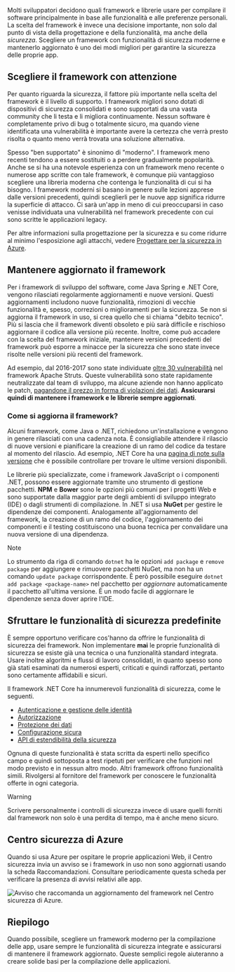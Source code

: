 Molti sviluppatori decidono quali framework e librerie usare per compilare il software principalmente in base alle funzionalità e alle preferenze personali. La scelta del framework è invece una decisione importante, non solo dal punto di vista della progettazione e della funzionalità, ma anche della _sicurezza_. Scegliere un framework con funzionalità di sicurezza moderne e mantenerlo aggiornato è uno dei modi migliori per garantire la sicurezza delle proprie app.

## <a name="choose-your-framework-carefully"></a>Scegliere il framework con attenzione

Per quanto riguarda la sicurezza, il fattore più importante nella scelta del framework è il livello di supporto. I framework migliori sono dotati di dispositivi di sicurezza consolidati e sono supportati da una vasta community che li testa e li migliora continuamente. Nessun software è completamente privo di bug o totalmente sicuro, ma quando viene identificata una vulnerabilità è importante avere la certezza che verrà presto risolta o quanto meno verrà trovata una soluzione alternativa.

Spesso "ben supportato" è sinonimo di "moderno". I framework meno recenti tendono a essere sostituiti o a perdere gradualmente popolarità. Anche se si ha una notevole esperienza con un framework meno recente o numerose app scritte con tale framework, è comunque più vantaggioso scegliere una libreria moderna che contenga le funzionalità di cui si ha bisogno. I framework moderni si basano in genere sulle lezioni apprese dalle versioni precedenti, quindi sceglierli per le nuove app significa ridurre la superficie di attacco. Ci sarà un'app in meno di cui preoccuparsi in caso venisse individuata una vulnerabilità nel framework precedente con cui sono scritte le applicazioni legacy.

Per altre informazioni sulla progettazione per la sicurezza e su come ridurre al minimo l'esposizione agli attacchi, vedere [Progettare per la sicurezza in Azure](../../design-for-security-in-azure/index.yml).

## <a name="keep-your-framework-updated"></a>Mantenere aggiornato il framework

Per i framework di sviluppo del software, come Java Spring e .NET Core, vengono rilasciati regolarmente aggiornamenti e nuove versioni. Questi aggiornamenti includono nuove funzionalità, rimozioni di vecchie funzionalità e, spesso, correzioni o miglioramenti per la sicurezza. Se non si aggiorna il framework in uso, si crea quello che si chiama "debito tecnico". Più si lascia che il framework diventi obsoleto e più sarà difficile e rischioso aggiornare il codice alla versione più recente. Inoltre, come può accadere con la scelta del framework iniziale, mantenere versioni precedenti del framework può esporre a minacce per la sicurezza che sono state invece risolte nelle versioni più recenti del framework.

Ad esempio, dal 2016-2017 sono state individuate [oltre 30 vulnerabilità](https://www.cvedetails.com/product/6117/Apache-Struts.html?vendor_id=45) nel framework Apache Struts. Queste vulnerabilità sono state rapidamente neutralizzate dal team di sviluppo, ma alcune aziende non hanno applicato le patch, [pagandone il prezzo in forma di violazioni dei dati](https://www.zdnet.com/article/equifax-confirms-apache-struts-flaw-it-failed-to-patch-was-to-blame-for-data-breach/). **Assicurarsi quindi di mantenere i framework e le librerie sempre aggiornati**.

### <a name="how-do-i-update-my-framework"></a>Come si aggiorna il framework?

Alcuni framework, come Java o .NET, richiedono un'installazione e vengono in genere rilasciati con una cadenza nota. È consigliabile attendere il rilascio di nuove versioni e pianificare la creazione di un ramo del codice da testare al momento del rilascio. Ad esempio, .NET Core ha una [pagina di note sulla versione](https://github.com/dotnet/core/tree/master/release-notes) che è possibile controllare per trovare le ultime versioni disponibili.

Le librerie più specializzate, come i framework JavaScript o i componenti .NET, possono essere aggiornate tramite uno strumento di gestione pacchetti. **NPM** e **Bower** sono le opzioni più comuni per i progetti Web e sono supportate dalla maggior parte degli ambienti di sviluppo integrato (IDE) o dagli strumenti di compilazione. In .NET si usa **NuGet** per gestire le dipendenze dei componenti. Analogamente all'aggiornamento del framework, la creazione di un ramo del codice, l'aggiornamento dei componenti e il testing costituiscono una buona tecnica per convalidare una nuova versione di una dipendenza.

> [!NOTE]
> Lo strumento da riga di comando `dotnet` ha le opzioni `add package` e `remove package` per aggiungere e rimuovere pacchetti NuGet, ma non ha un comando `update package` corrispondente. È però possibile eseguire `dotnet add package <package-name>` nel pacchetto per _aggiornare_ automaticamente il pacchetto all'ultima versione. È un modo facile di aggiornare le dipendenze senza dover aprire l'IDE.

## <a name="take-advantage-of-built-in-security"></a>Sfruttare le funzionalità di sicurezza predefinite

È sempre opportuno verificare cos'hanno da offrire le funzionalità di sicurezza dei framework. Non implementare **mai** le proprie funzionalità di sicurezza se esiste già una tecnica o una funzionalità standard integrata. Usare inoltre algoritmi e flussi di lavoro consolidati, in quanto spesso sono già stati esaminati da numerosi esperti, criticati e quindi rafforzati, pertanto sono certamente affidabili e sicuri.

Il framework .NET Core ha innumerevoli funzionalità di sicurezza, come le seguenti.
* [Autenticazione e gestione delle identità](https://docs.microsoft.com/aspnet/core/security/authentication/index?view=aspnetcore-2.1)
* [Autorizzazione](https://docs.microsoft.com/aspnet/core/security/authorization/index?view=aspnetcore-2.1)
* [Protezione dei dati](https://docs.microsoft.com/aspnet/core/security/data-protection/index?view=aspnetcore-2.1)
* [Configurazione sicura](https://docs.microsoft.com/aspnet/core/security/data-protection/configuration/index?view=aspnetcore-2.1)
* [API di estendibilità della sicurezza](https://docs.microsoft.com/aspnet/core/security/data-protection/extensibility/index?view=aspnetcore-2.1)

Ognuna di queste funzionalità è stata scritta da esperti nello specifico campo e quindi sottoposta a test ripetuti per verificare che funzioni nel modo previsto e in nessun altro modo. Altri framework offrono funzionalità simili. Rivolgersi al fornitore del framework per conoscere le funzionalità offerte in ogni categoria.

> [!WARNING]
> Scrivere personalmente i controlli di sicurezza invece di usare quelli forniti dal framework non solo è una perdita di tempo, ma è anche meno sicuro.


## <a name="azure-security-center"></a>Centro sicurezza di Azure

Quando si usa Azure per ospitare le proprie applicazioni Web, il Centro sicurezza invia un avviso se i framework in uso non sono aggiornati usando la scheda Raccomandazioni.  Consultare periodicamente questa scheda per verificare la presenza di avvisi relativi alle app.

![Avviso che raccomanda un aggiornamento del framework nel Centro sicurezza di Azure.](../media/5-ASCFramework.png)


## <a name="summary"></a>Riepilogo

Quando possibile, scegliere un framework moderno per la compilazione delle app, usare sempre le funzionalità di sicurezza integrate e assicurarsi di mantenere il framework aggiornato. Queste semplici regole aiuteranno a creare solide basi per la compilazione delle applicazioni.

